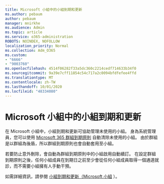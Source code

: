```yaml
---
title: Microsoft 小組中的小組到期和更新
ms.author: pebaum
author: pebaum
manager: mnirkhe
ms.audience: Admin
ms.topic: article
ms.service: o365-administration
ROBOTS: NOINDEX, NOFOLLOW
localization_priority: Normal
ms.collection: Adm_O365
ms.custom:
- "6666"
- "9003760"
ms.openlocfilehash: 4514f06282f33a5dc360c2214cedf714633b34f0
ms.sourcegitcommit: 9a39e7cff11854c54c717a2c0094bfdfefee4ffd
ms.translationtype: MT
ms.contentlocale: zh-TW
ms.lasthandoff: 10/01/2020
ms.locfileid: "48334080"
---
```

# <a name="team-expiration-and-renewal-in-microsoft-teams"></a>Microsoft 小組中的小組到期和更新

在 Microsoft 小組中，小組到期和更新可協助管理未使用的小組。 身為系統管理員，您可以使用  [Microsoft 365 群組到期原則](https://docs.microsoft.com/microsoft-365/admin/create-groups/office-365-groups-expiration-policy)  自動清除未使用的小組。 由於群組是以群組為後盾，所以群組到期原則也會自動套用至小組。

若要防止意外刪除，會自動為群組到期原則中的小組啟用自動續訂。 在設定群組到期原則之後，任何小組成員在到期日之前至少會從任何小組成員取得一個通道就診，而不需要小組擁有人手動干預。  

如需詳細資訊，請參閱  [小組到期和更新（Microsoft 小組](https://docs.microsoft.com/microsoftteams/team-expiration-renewal)  ）。
